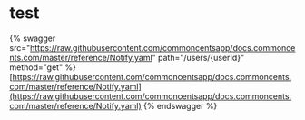 # test

{% swagger src="https://raw.githubusercontent.com/commoncentsapp/docs.commoncents.com/master/reference/Notify.yaml" path="/users/{userId}" method="get" %}
[https://raw.githubusercontent.com/commoncentsapp/docs.commoncents.com/master/reference/Notify.yaml](https://raw.githubusercontent.com/commoncentsapp/docs.commoncents.com/master/reference/Notify.yaml)
{% endswagger %}

